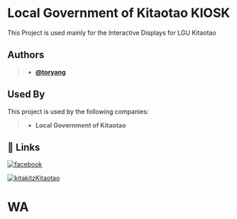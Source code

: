 
# Local Government of Kitaotao KIOSK

This Project is used mainly for the Interactive Displays for LGU Kitaotao

## Authors

>- **[@toryang](https://www.github.com/toryang2)**


## Used By

This project is used by the following companies:

>- **Local Government of Kitaotao**
## 🔗 Links
[![facebook](https://img.shields.io/badge/FACEBOOK-0A66C2?style=for-the-badge&logo=facebook&logoColor=white)](https://www.facebook.com/wowkitaotao/)

[![kitakitzKitaotao](https://massokitaotao.net/wp-content/uploads/2025/01/mergeLogo128.png)](https://lgukitaotao.com/)


# WA
